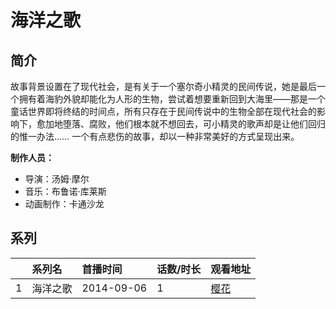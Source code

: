 # 海洋之歌


## 简介

故事背景设置在了现代社会，是有关于一个塞尔奇小精灵的民间传说，她是最后一个拥有着海豹外貌却能化为人形的生物，尝试着想要重新回到大海里——那是一个童话世界即将终结的时间点，所有只存在于民间传说中的生物全部在现代社会的影响下，愈加地堕落、腐败，他们根本就不想回去，可小精灵的歌声却是让他们回归的惟一办法……
一个有点悲伤的故事，却以一种非常美好的方式呈现出来。

**制作人员：**
- 导演：汤姆·摩尔
- 音乐：布鲁诺·库莱斯
- 动画制作：卡通沙龙



## 系列

|     |   系列名   |   首播时间  | 话数/时长  | 观看地址 |
|:---  |:------    |:----      |:---       |:---  |
| 1 | 海洋之歌 | 2014-09-06 | 1 | [樱花](https://www.cykz.net/vodplay/haiyangzhigeyuanshengban-1-1/)  |



